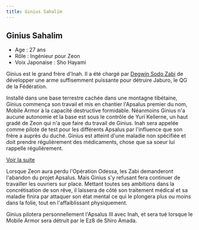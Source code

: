 ```yaml
---
title: Ginius Sahalim
---
```


Ginius Sahalim
--------------



- Age : 27 ans  
- Rôle : Ingénieur pour Zeon  
- Voix Japonaise : Sho Hayami


Ginius est le grand frère d'Inah. Il a été chargé par [Degwin Sodo Zabi](uc/mobile-suit-gundam/degwin-zod-zabi.html) de développer une arme suffisemment puissante pour détruire Jaburo, le QG de la Fédération.


Installé dans une base terrestre cachée dans une montagne tibétaine, Ginius commença son travail et mis en chantier l'Apsalus premier du nom, Mobile Armor à la capacité destructive formidable. Néanmoins Ginius n'a aucune autonomie et la base est sous le contrôle de Yuri Kellerne, un haut gradé de Zeon qui n'a que faire du travail de Ginius. Inah sera appelée comme pilote de test pour les différents Apsalus par l'influence que son frère a auprès du duché. Ginius est atteint d'une maladie non spécifiée et doit prendre régulièrement des médicaments, chose que sa soeur lui rappelle régulièrement.


[Voir la suite](javascript:spoiler();)


Lorsque Zeon aura perdu l'Opération Odessa, les Zabi demanderont l'abandon du projet Apsalus. Mais Ginius s'y refusant fera continuer de travailler les ouvriers sur place. Mettant toutes ses ambitions dans la concrétisation de son rêve, il laissera de côté son traitement médical et sa maladie finira par attaquer son état mental ce qui le plongera plus ou moins dans la folie, tout en l'affaiblissant physiquement.


Ginius pilotera personnellement l'Apsalus III avec Inah, et sera tué lorsque le Mobile Armor sera détruit par le Ez8 de Shiro Amada.


